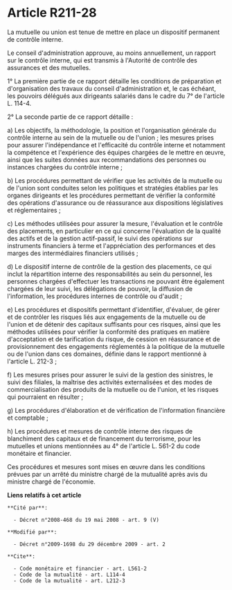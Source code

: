 # Article R211-28

La mutuelle ou union est tenue de mettre en place un dispositif permanent de contrôle interne. 

Le conseil d'administration approuve, au moins annuellement, un rapport sur le contrôle interne, qui est transmis à
l'Autorité de contrôle des assurances et des mutuelles. 

1° La première partie de ce rapport détaille les conditions de préparation et d'organisation des travaux du conseil
d'administration et, le cas échéant, les pouvoirs délégués aux dirigeants salariés dans le cadre du 7° de l'article L.
114-4. 

2° La seconde partie de ce rapport détaille : 

a) Les objectifs, la méthodologie, la position et l'organisation générale du contrôle interne au sein de la mutuelle ou de
l'union ; les mesures prises pour assurer l'indépendance et l'efficacité du contrôle interne et notamment la compétence et
l'expérience des équipes chargées de le mettre en œuvre, ainsi que les suites données aux recommandations des personnes ou
instances chargées du contrôle interne ; 

b) Les procédures permettant de vérifier que les activités de la mutuelle ou de l'union sont conduites selon les politiques
et stratégies établies par les organes dirigeants et les procédures permettant de vérifier la conformité des opérations
d'assurance ou de réassurance aux dispositions législatives et réglementaires ; 

c) Les méthodes utilisées pour assurer la mesure, l'évaluation et le contrôle des placements, en particulier en ce qui
concerne l'évaluation de la qualité des actifs et de la gestion actif-passif, le suivi des opérations sur instruments
financiers à terme et l'appréciation des performances et des marges des intermédiaires financiers utilisés ; 

d) Le dispositif interne de contrôle de la gestion des placements, ce qui inclut la répartition interne des responsabilités
au sein du personnel, les personnes chargées d'effectuer les transactions ne pouvant être également chargées de leur suivi,
les délégations de pouvoir, la diffusion de l'information, les procédures internes de contrôle ou d'audit ; 

e) Les procédures et dispositifs permettant d'identifier, d'évaluer, de gérer et de contrôler les risques liés aux
engagements de la mutuelle ou de l'union et de détenir des capitaux suffisants pour ces risques, ainsi que les méthodes
utilisées pour vérifier la conformité des pratiques en matière d'acceptation et de tarification du risque, de cession en
réassurance et de provisionnement des engagements réglementés à la politique de la mutuelle ou de l'union dans ces domaines,
définie dans le rapport mentionné à l'article L. 212-3 ; 

f) Les mesures prises pour assurer le suivi de la gestion des sinistres, le suivi des filiales, la maîtrise des activités
externalisées et des modes de commercialisation des produits de la mutuelle ou de l'union, et les risques qui pourraient en
résulter ; 

g) Les procédures d'élaboration et de vérification de l'information financière et comptable ; 

h) Les procédures et mesures de contrôle interne des risques de blanchiment des capitaux et de financement du terrorisme,
pour les mutuelles et unions mentionnées au 4° de l'article L. 561-2 du code monétaire et financier.

Ces procédures et mesures sont mises en œuvre dans les conditions prévues par un arrêté du ministre chargé de la mutualité
après avis du ministre chargé de l'économie.

**Liens relatifs à cet article**

	**Cité par**:

	  - Décret n°2008-468 du 19 mai 2008 - art. 9 (V)

	**Modifié par**:

	  - Décret n°2009-1698 du 29 décembre 2009 - art. 2

	**Cite**:

	  - Code monétaire et financier - art. L561-2
	  - Code de la mutualité - art. L114-4
	  - Code de la mutualité - art. L212-3
